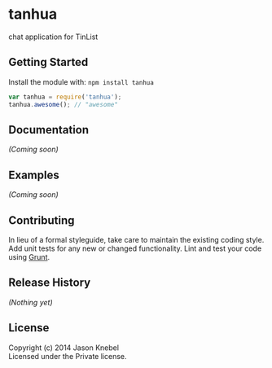 # tanhua

chat application for TinList

## Getting Started
Install the module with: `npm install tanhua`

```javascript
var tanhua = require('tanhua');
tanhua.awesome(); // "awesome"
```

## Documentation
_(Coming soon)_

## Examples
_(Coming soon)_

## Contributing
In lieu of a formal styleguide, take care to maintain the existing coding style. Add unit tests for any new or changed functionality. Lint and test your code using [Grunt](http://gruntjs.com/).

## Release History
_(Nothing yet)_

## License
Copyright (c) 2014 Jason Knebel  
Licensed under the Private license.
